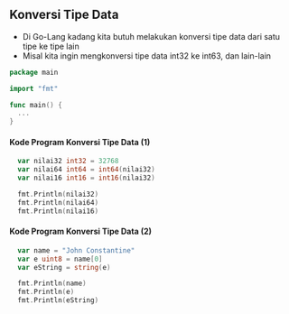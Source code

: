 ## Konversi Tipe Data

- Di Go-Lang kadang kita butuh melakukan konversi tipe data dari satu tipe ke tipe lain
- Misal kita ingin mengkonversi tipe data int32 ke int63, dan lain-lain

```go
package main

import "fmt"

func main() {
  ...
}
```

#### Kode Program Konversi Tipe Data (1)

```go
  var nilai32 int32 = 32768
  var nilai64 int64 = int64(nilai32)
  var nilai16 int16 = int16(nilai32)

  fmt.Println(nilai32)
  fmt.Println(nilai64)
  fmt.Println(nilai16)
```

#### Kode Program Konversi Tipe Data (2)

```go
  var name = "John Constantine"
  var e uint8 = name[0]
  var eString = string(e)

  fmt.Println(name)
  fmt.Println(e)
  fmt.Println(eString)
```
